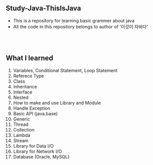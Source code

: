 ## Study-Java-ThisIsJava

- This is a repository for learning basic grammer about java
- All the code in this repository belongs to author of '이것이 자바다'

</br><br>
## What I learned
1. Variables, Conditional Statement, Loop Statement
2. Referece Type
3. Class
4. Inheritance
5. Interface
6. Nested
7. How to make and use Library and Module
8. Handle Exception
9. Basic API (java.base)
10. Generic
11. Thread
12. Collection
13. Lambda
14. Stream
15. Library for Data I/O
16. Library for Network I/O
17. Database (Oracle, MySQL)